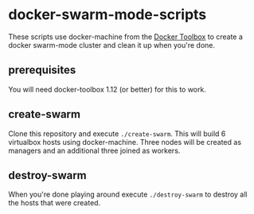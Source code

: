 # docker-swarm-mode-scripts

These scripts use docker-machine from the [Docker Toolbox](1) to create a
docker swarm-mode cluster and clean it up when you're done.

## prerequisites

You will need docker-toolbox 1.12 (or better) for this to work.

## create-swarm

Clone this repository and execute `./create-swarm`. This will build 6
virtualbox hosts using docker-machine. Three nodes will be created as
managers and an additional three joined as workers.

## destroy-swarm

When you're done playing around execute `./destroy-swarm` to destroy all the
hosts that were created.

[1]: https://github.com/docker/toolbox/releases
